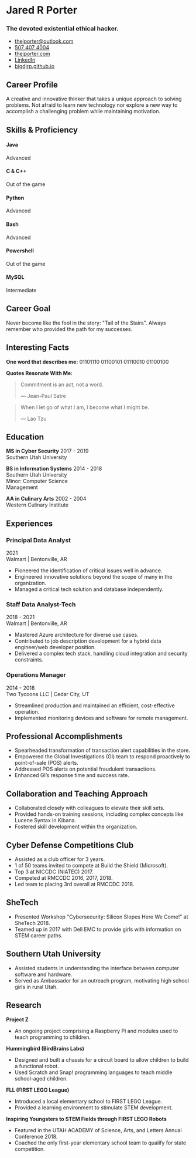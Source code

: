# Jared R Porter

### The devoted existential ethical hacker.

* thejporter@outlook.com
* [507 407 4004](tel:507-407-4004)
* [thejporter.com](https://thejporter.com)
* [LinkedIn](https://www.linkedin.com/in/the-jared-porter)
* [bigdjrp.github.io](https://bigdjrp.github.io)

## Career Profile

A creative and innovative thinker that takes a unique approach to solving problems. Not afraid to learn new technology nor explore a new way to accomplish a challenging problem while maintaining motivation.

## Skills & Proficiency

#### Java
Advanced

#### C & C++
Out of the game

#### Python
Advanced

#### Bash
Advanced

#### Powershell
Out of the game

#### MySQL
Intermediate

## Career Goal

Never become like the fool in the story: "Tail of the Stairs". Always remember who provided the path for my successes.

## Interesting Facts

**One word that describes me:**
01101110 01100101 01110010 01100100

**Quotes Resonate With Me:**

> Commitment is an act, not a word.
> 
> — Jean-Paul Satre

> When I let go of what I am, I become what I might be. 
> 
> — Lao Tzu

## Education

**MS in Cyber Security**
2017 - 2019  
Southern Utah University

**BS in Information Systems**
2014 - 2018  
Southern Utah University  
Minor: Computer Science  
Management 

**AA in Culinary Arts**
2002 - 2004  
Western Culinary Institute

## Experiences

### Principal Data Analyst
2021  
Walmart | Bentonville, AR

- Pioneered the identification of critical issues well in advance.
- Engineered innovative solutions beyond the scope of many in the organization.
- Managed a critical tech solution and database independently.

### Staff Data Analyst-Tech
2018 - 2021  
Walmart | Bentonville, AR

- Mastered Azure architecture for diverse use cases.
- Contributed to job description development for a hybrid data engineer/web developer position.
- Delivered a complex tech stack, handling cloud integration and security constraints.

### Operations Manager
2014 - 2018  
Two Tycoons LLC | Cedar City, UT

- Streamlined production and maintained an efficient, cost-effective operation.
- Implemented monitoring devices and software for remote management.

## Professional Accomplishments

- Spearheaded transformation of transaction alert capabilities in the store.
- Empowered the Global Investigations (GI) team to respond proactively to point-of-sale (POS) alerts.
- Addressed POS alerts on potential fraudulent transactions.
- Enhanced GI’s response time and success rate.

## Collaboration and Teaching Approach

- Collaborated closely with colleagues to elevate their skill sets.
- Provided hands-on training sessions, including complex concepts like Lucene Syntax in Kibana.
- Fostered skill development within the organization.

## Cyber Defense Competitions Club

- Assisted as a club officer for 3 years.
- 1 of 50 teams invited to compete at Build the Shield (Microsoft).
- Top 3 at NICCDC (NIATEC) 2017.
- Competed at RMCCDC 2016, 2017, 2018.
- Led team to placing 3rd overall at RMCCDC 2018.

## SheTech

- Presented Workshop "Cybersecurity: Silicon Slopes Here We Come!" at SheTech 2018.
- Teamed up in 2017 with Dell EMC to provide girls with information on STEM career paths.

## Southern Utah University

- Assisted students in understanding the interface between computer software and hardware.
- Served as Ambassador for an outreach program, motivating high school girls in rural Utah.

## Research

**Project Z**

- An ongoing project comprising a Raspberry Pi and modules used to teach programming to children.

**Hummingbird (BirdBrains Labs)**

- Designed and built a chassis for a circuit board to allow children to build a functional robot.
- Used Scratch and Snap! programming languages to teach middle school-aged children.

**FLL (FIRST LEGO League)**

- Introduced a local elementary school to FIRST LEGO League.
- Provided a learning environment to stimulate STEM development.

**Inspiring Youngsters to STEM Fields through FIRST LEGO Robots**

- Featured in the UTAH ACADEMY of Science, Arts, and Letters Annual Conference 2018.
- Coached the only first-year elementary school team to qualify for state competition.
